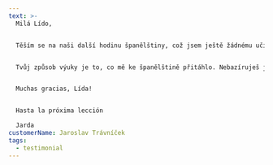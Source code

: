 ```yaml
---
text: >-
  Milá Lído,


  Těším se na naši další hodinu španělštiny, což jsem ještě žádnému učiteli jazyků neřekl. A to jsem jich už zažil hodně, angličtinářů i němčinářů!


  Tvůj způsob výuky je to, co mě ke španělštině přitáhlo. Nebazíruješ jen na prostém memorování slovíček a gramatiky, ale dokážeš vše podat tak, že se vždy zapojím „do hry“. Tvé hodiny nejsou nikdy nuda, využíváš příklady z různých životních situací, internet, hudbu a máš velký cit pro to, jak ke svému žákovi přistupovat, aby ze sebe dostal to nejlepší. A navíc ty tematické zájezdy do Španělska pro zájemce, spojené s výukou!


  Muchas gracias, Lída!


  Hasta la próxima lección

  Jarda
customerName: Jaroslav Trávníček
tags:
  - testimonial
---
```

